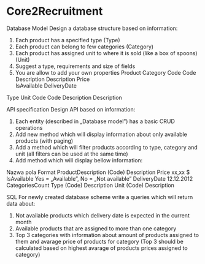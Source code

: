 # Core2Recruitment

Database Model
Design a database structure based on information:
1.	Each product has a specified type (Type)
2.	Each product can belong to few categories (Category)
3.	Each product has assigned unit to where it is sold (like a box of spoons)(Unit)
4.	Suggest a type, requirements and size of fields
5.	You are allow to add your own properties
Product	Category
Code	Code
Description	Description
Price	
IsAvailable	
DeliveryDate	
	
Type	Unit
Code	Code
Description	Description

API specification
Design API based on information: 
1.	Each entity (described in „Database model”) has a basic CRUD operations
2.	Add new method which will display information about only available products (with paging)
3.	Add a method which will filter products according to type, category and unit (all filters can be used at the same time)
4.	Add method which will display bellow information:


Nazwa pola	Format
ProductDescription	(Code) Description
Price	xx,xx $
IsAvailable	Yes = „Available”, No = „Not available”
DeliveryDate	12.12.2012
CategoriesCount	
Type	(Code) Description
Unit	(Code) Description

SQL
For newly created database scheme write a queries which will return data about:
1.	Not available products which delivery date is expected in the current month
2.	Available products that are assigned to more than one category
3.	Top 3 categories with information about amount of products assigned to them and avarage price of products for category
(Top 3 should be calculated based on highest avarage of products prices assigned to category)

